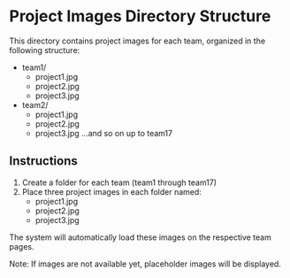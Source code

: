 
# Project Images Directory Structure

This directory contains project images for each team, organized in the following structure:

- team1/
  - project1.jpg
  - project2.jpg
  - project3.jpg
- team2/
  - project1.jpg
  - project2.jpg
  - project3.jpg
...and so on up to team17

## Instructions

1. Create a folder for each team (team1 through team17)
2. Place three project images in each folder named:
   - project1.jpg
   - project2.jpg
   - project3.jpg

The system will automatically load these images on the respective team pages.

Note: If images are not available yet, placeholder images will be displayed.
